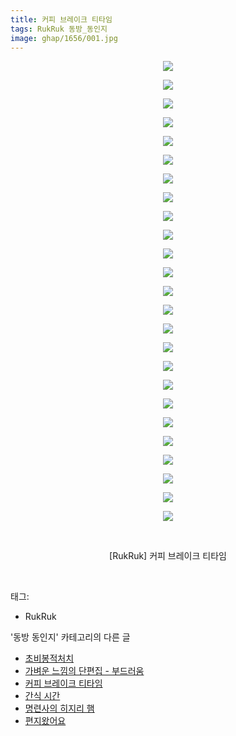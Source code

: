 ```yaml
---
title: 커피 브레이크 티타임
tags: RukRuk 동방_동인지
image: ghap/1656/001.jpg
---
```

<div class="article">
<p style="text-align: center; clear: none; float: none;"><img src="{{ site.nasurl }}/ghap/1656/001.jpg"/></p>
<p style="text-align: center; clear: none; float: none;"><img src="{{ site.nasurl }}/ghap/1656/002.jpg"/></p>
<p style="text-align: center; clear: none; float: none;"><img src="{{ site.nasurl }}/ghap/1656/003.jpg"/></p>
<p style="text-align: center; clear: none; float: none;"><img src="{{ site.nasurl }}/ghap/1656/004.jpg"/></p>
<p style="text-align: center; clear: none; float: none;"><img src="{{ site.nasurl }}/ghap/1656/005.jpg"/></p>
<p style="text-align: center; clear: none; float: none;"><img src="{{ site.nasurl }}/ghap/1656/006.jpg"/></p>
<p style="text-align: center; clear: none; float: none;"><img src="{{ site.nasurl }}/ghap/1656/007.jpg"/></p>
<p style="text-align: center; clear: none; float: none;"><img src="{{ site.nasurl }}/ghap/1656/008.jpg"/></p>
<p style="text-align: center; clear: none; float: none;"><img src="{{ site.nasurl }}/ghap/1656/009.jpg"/></p>
<p style="text-align: center; clear: none; float: none;"><img src="{{ site.nasurl }}/ghap/1656/010.jpg"/></p>
<p style="text-align: center; clear: none; float: none;"><img src="{{ site.nasurl }}/ghap/1656/011.jpg"/></p>
<p style="text-align: center; clear: none; float: none;"><img src="{{ site.nasurl }}/ghap/1656/012.jpg"/></p>
<p style="text-align: center; clear: none; float: none;"><img src="{{ site.nasurl }}/ghap/1656/013.jpg"/></p>
<p style="text-align: center; clear: none; float: none;"><img src="{{ site.nasurl }}/ghap/1656/014.jpg"/></p>
<p style="text-align: center; clear: none; float: none;"><img src="{{ site.nasurl }}/ghap/1656/015.jpg"/></p>
<p style="text-align: center; clear: none; float: none;"><img src="{{ site.nasurl }}/ghap/1656/016.jpg"/></p>
<p style="text-align: center; clear: none; float: none;"><img src="{{ site.nasurl }}/ghap/1656/017.jpg"/></p>
<p style="text-align: center; clear: none; float: none;"><img src="{{ site.nasurl }}/ghap/1656/018.jpg"/></p>
<p style="text-align: center; clear: none; float: none;"><img src="{{ site.nasurl }}/ghap/1656/019.jpg"/></p>
<p style="text-align: center; clear: none; float: none;"><img src="{{ site.nasurl }}/ghap/1656/020.jpg"/></p>
<p style="text-align: center; clear: none; float: none;"><img src="{{ site.nasurl }}/ghap/1656/021.jpg"/></p>
<p style="text-align: center; clear: none; float: none;"><img src="{{ site.nasurl }}/ghap/1656/022.jpg"/></p>
<p style="text-align: center; clear: none; float: none;"><img src="{{ site.nasurl }}/ghap/1656/023.jpg"/></p>
<p style="text-align: center; clear: none; float: none;"><img src="{{ site.nasurl }}/ghap/1656/024.jpg"/></p>
<p style="text-align: center; clear: none; float: none;"><img src="{{ site.nasurl }}/ghap/1656/025.jpg"/></p>
<p style="text-align: center; clear: none; float: none;"><br/></p>
<p style="text-align: center; clear: none; float: none;">[RukRuk] 커피 브레이크 티타임</p>
<p><br/></p>
</div><div class="tagTrail">
<p>태그: </p>
<ul>
<li>RukRuk</li>
</ul>
</div><div class="another">
<p>'동방 동인지' 카테고리의 다른 글</p>
<ul>
<li><a href="/2016-08-17-ghap_1658">초비봉적처치</a></li>
<li><a href="/2016-08-17-ghap_1657">가벼운 느낌의 단편집 - 부드러움</a></li>
<li><a href="/2016-08-17-ghap_1656">커피 브레이크 티타임</a></li>
<li><a href="/2016-08-17-ghap_1653">간식 시간</a></li>
<li><a href="/2016-08-17-ghap_1652">명련사의 히지리 햄</a></li>
<li><a href="/2016-08-17-ghap_1651">편지왔어요</a></li>
</ul>
</div><div class="cb_module cb_fluid">
<div class="cb_wrt cb_profile">
</div><!-- commentList close -->
</div>